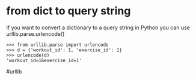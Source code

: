 # from dict to query string

If you want to convert a dictionary to a query string in Python you can use urllib.parse.urlencode()

```
>>> from urllib.parse import urlencode
>>> d = {'workout_id': 1, 'exercise_id': 1}
>>> urlencode(d)
'workout_id=1&exercise_id=1'
```

#urllib
